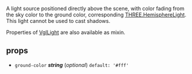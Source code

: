 A light source positioned directly above the scene, with color fading from the sky color to the
ground color, corresponding [THREE.HemisphereLight](https://threejs.org/docs/index.html#api/lights/HemisphereLight).
This light cannot be used to cast shadows.

Properties of [VglLight](vgl-light) are also available as mixin. 

## props 

- `ground-color` ***string*** (*optional*) `default: '#fff'` 

